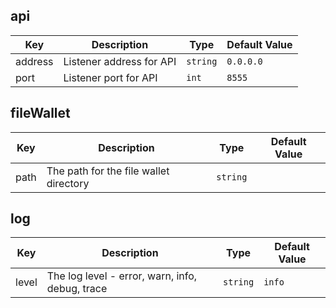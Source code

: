 ## api

|Key|Description|Type|Default Value|
|---|-----------|----|-------------|
|address|Listener address for API|`string`|`0.0.0.0`
|port|Listener port for API|`int`|`8555`

## fileWallet

|Key|Description|Type|Default Value|
|---|-----------|----|-------------|
|path|The path for the file wallet directory|`string`|


## log

|Key|Description|Type|Default Value|
|---|-----------|----|-------------|
|level|The log level - error, warn, info, debug, trace|`string`|`info`
